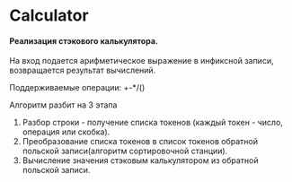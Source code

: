 # Calculator
#### Реализация стэкового калькулятора. 
На вход подается арифметическое выражение в инфиксной записи, возвращается результат вычислений.

Поддерживаемые операции: +-*/()


Алгоритм разбит на 3 этапа
1. Разбор строки - получение списка токенов (каждый токен - число, операция или скобка).
2. Преобразование списка токенов в список токенов обратной польской записи(алгоритм сортировочной станции).
3. Вычисление значения стэковым калькулятором из обратной польской записи.

